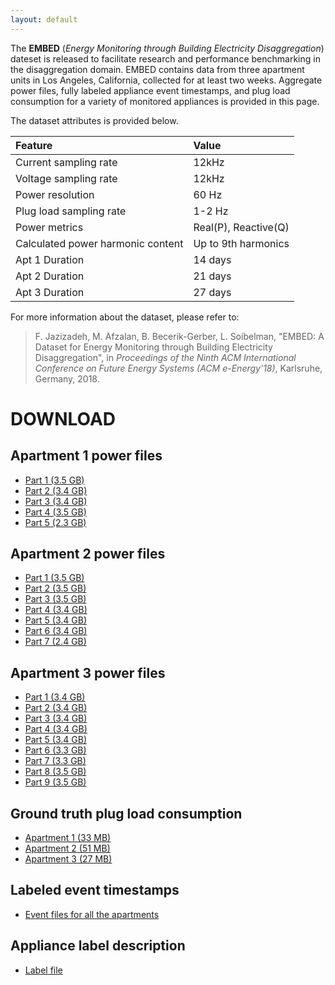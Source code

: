 ```yaml
---
layout: default
---
```


The **EMBED** (*Energy Monitoring through Building Electricity Disaggregation*) dateset is released to facilitate research and performance benchmarking in the disaggregation domain. EMBED contains data from three apartment units in Los Angeles, California, collected for at least two weeks. Aggregate power files, fully labeled appliance event timestamps, and plug load consumption for a variety of monitored appliances is provided in this page. 

The dataset attributes is provided below.


| **Feature**     | **Value**             | 
|:-------------|:------------------|
| Current sampling rate           | 12kHz | 
| Voltage sampling rate | 12kHz   | 
| Power resolution           | 60 Hz     | 
| Plug load sampling rate           | 1-2 Hz | 
| Power metrics           | Real(P), Reactive(Q) | 
| Calculated power harmonic content           | Up to 9th harmonics | 
| Apt 1 Duration           | 14 days | 
| Apt 2 Duration            | 21 days | 
| Apt 3 Duration            | 27 days | 

For more information about the dataset, please refer to:

>F. Jazizadeh, M. Afzalan, B. Becerik-Gerber, L. Soibelman, "EMBED: A Dataset for Energy Monitoring through Building Electricity Disaggregation", in *Proceedings of the Ninth ACM International Conference on Future Energy Systems (ACM e-Energy'18)*, Karlsruhe, Germany, 2018.

# DOWNLOAD

## Apartment 1 power files

*   [Part 1 (3.5 GB)](https://s3.amazonaws.com/embed.data/Apt1_1.tar)
*   [Part 2 (3.4 GB)](https://s3.amazonaws.com/embed.data/Apt1_2.tar)
*   [Part 3 (3.4 GB)](https://s3.amazonaws.com/embed.data/Apt1_3.tar)
*   [Part 4 (3.5 GB)](https://s3.amazonaws.com/embed.data/Apt1_4.tar)
*   [Part 5 (2.3 GB)](https://s3.amazonaws.com/embed.data/Apt1_5.tar)

## Apartment 2 power files

*   [Part 1 (3.5 GB)](https://s3.amazonaws.com/embed.data/Apt2_1.tar)
*   [Part 2 (3.5 GB)](https://s3.amazonaws.com/embed.data/Apt2_2.tar)
*   [Part 3 (3.5 GB)](https://s3.amazonaws.com/embed.data/Apt2_3.tar)
*   [Part 4 (3.4 GB)](https://s3.amazonaws.com/embed.data/Apt2_4.tar)
*   [Part 5 (3.4 GB)](https://s3.amazonaws.com/embed.data/Apt2_5.tar)
*   [Part 6 (3.4 GB)](https://s3.amazonaws.com/embed.data/Apt2_6.tar)
*   [Part 7 (2.4 GB)](https://s3.amazonaws.com/embed.data/Apt2_7.tar)

## Apartment 3 power files

*   [Part 1 (3.4 GB)](https://s3.amazonaws.com/embed.data/Apt2_1.tar)
*   [Part 2 (3.4 GB)](https://s3.amazonaws.com/embed.data/Apt2_2.tar)
*   [Part 3 (3.4 GB)](https://s3.amazonaws.com/embed.data/Apt2_3.tar)
*   [Part 4 (3.4 GB)](https://s3.amazonaws.com/embed.data/Apt2_4.tar)
*   [Part 5 (3.4 GB)](https://s3.amazonaws.com/embed.data/Apt2_5.tar)
*   [Part 6 (3.3 GB)](https://s3.amazonaws.com/embed.data/Apt2_6.tar)
*   [Part 7 (3.3 GB)](https://s3.amazonaws.com/embed.data/Apt2_7.tar)
*   [Part 8 (3.5 GB)](https://s3.amazonaws.com/embed.data/Apt2_8.tar)
*   [Part 9 (3.5 GB)](https://s3.amazonaws.com/embed.data/Apt2_9.tar)

## Ground truth plug load consumption

*   [Apartment 1 (33 MB)](https://s3.amazonaws.com/embed.data/Apt1_GT+Plug.rar)
*   [Apartment 2 (51 MB)](https://s3.amazonaws.com/embed.data/Apt2_GT+Plug.rar)
*   [Apartment 3 (27 MB)](https://s3.amazonaws.com/embed.data/Apt3_GT+Plug.rar)

## Labeled event timestamps

*   [Event files for all the apartments](https://s3.amazonaws.com/embed.data/Event+Files.rar)

## Appliance label description

*   [Label file](https://s3.amazonaws.com/embed.data/Label.xlsx)

